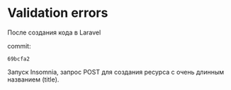 # Validation errors

После создания кода в Laravel

commit:

    69bcfa2

Запуск Insomnia, запрос POST для создания ресурса с очень длинным названием (title).

